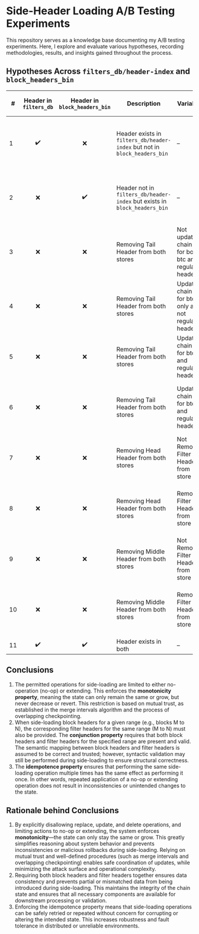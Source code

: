 # Side-Header Loading A/B Testing Experiments
This repository serves as a knowledge base documenting my A/B testing experiments. Here, I explore and evaluate various hypotheses, recording methodologies, results, and insights gained throughout the process.

## Hypotheses Across `filters_db/header-index` and `block_headers_bin`

| # | Header in `filters_db` | Header in `block_headers_bin` | Description                                                  | Variables                       | Default Outcome (`H₀`)                                         | Accepted or Rejected |
|---|:----------------------:|:-----------------------------:|--------------------------------------------------------------|-------------------------------------------|----------------------------------------------------------------|:-------------------:|
| 1 | ✔️                     | ❌                            | Header exists in `filters_db/header-index` but not in `block_headers_bin` | – | Error creating chain service: unable to read block header: `EOF` | Accepted            |
| 2 | ❌                     | ✔️                            | Header not in `filters_db/header-index` but exists in `block_headers_bin` | – | Error creating chain service: target height not found in index  | Accepted            |
| 3 | ❌                     | ❌                            | Removing Tail Header from both stores                                | Not updating chain tip for both btc and regular header | Error creating chain service: target height not found in index                                                           | Accepted                     |
| 4 | ❌                     | ❌                            | Removing Tail Header from both stores                                | Updating chain tip for btc only and not regular header | Error creating chain service: target height not found in index                                                           | Accepted                     |
| 5 | ❌                     | ❌                            | Removing Tail Header from both stores                                | Updating chain tips for btc and  regular header | `OK`                                                           | Accepted                     |
| 6 | ❌                     | ❌                            | Removing Tail Header from both stores                                | Updating chain tips for btc and  regular header | `OK` and that Tail Filter header should be computed and indexed automatically                                                         | –                     |
| 7 | ❌                     | ❌                            | Removing Head Header from both stores                                | Not Removing Filter Header from store | `OK`                                                           | –                     |
| 8 | ❌                     | ❌                            | Removing Head Header from both stores                                | Removing Filter Header from store | `OK` and that Head Filter header should be computed and indexed automatically                                                         | –                     |
| 9 | ❌                     | ❌                            | Removing Middle Header from both stores                                | Not Removing Filter Header from store | `OK`                                                           | –                     |
| 10 | ❌                     | ❌                            | Removing Middle Header from both stores                                | Removing Filter Header from store | `OK`  and that Mid Filter header should be computed and indexed automatically                                                          | –                     |
| 11 | ✔️                     | ✔️                            | Header exists in both                                        | – | `OK`                                                           | Accepted            |

## Conclusions

1. The permitted operations for side-loading are limited to either no-operation (no-op) or extending. This enforces the **monotonicity property**, meaning the state can only remain the same or grow, but never decrease or revert. This restriction is based on mutual trust, as established in the merge intervals algorithm and the process of overlapping checkpointing.
2. When side-loading block headers for a given range (e.g., blocks M to N), the corresponding filter headers for the same range (M to N) must also be provided. The **conjunction property** requires that both block headers and filter headers for the specified range are present and valid. The semantic mapping between block headers and filter headers is assumed to be correct and trusted; however, syntactic validation may still be performed during side-loading to ensure structural correctness.
3. The **idempotence property** ensures that performing the same side-loading operation multiple times has the same effect as performing it once. In other words, repeated application of a no-op or extending operation does not result in inconsistencies or unintended changes to the state.

## Rationale behind Conclusions

1. By explicitly disallowing replace, update, and delete operations, and limiting actions to no-op or extending, the system enforces **monotonicity**—the state can only stay the same or grow. This greatly simplifies reasoning about system behavior and prevents inconsistencies or malicious rollbacks during side-loading. Relying on mutual trust and well-defined procedures (such as merge intervals and overlapping checkpointing) enables safe coordination of updates, while minimizing the attack surface and operational complexity.
2. Requiring both block headers and filter headers together ensures data consistency and prevents partial or mismatched data from being introduced during side-loading. This maintains the integrity of the chain state and ensures that all necessary components are available for downstream processing or validation.
3. Enforcing the idempotence property means that side-loading operations can be safely retried or repeated without concern for corrupting or altering the intended state. This increases robustness and fault tolerance in distributed or unreliable environments.
